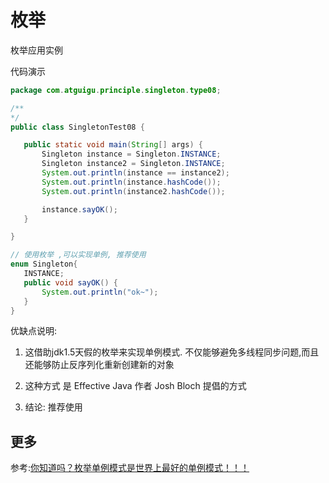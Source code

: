 
# 枚举

枚举应用实例
 
代码演示
 
 ```java
package com.atguigu.principle.singleton.type08;

/**
 */
public class SingletonTest08 {

    public static void main(String[] args) {
        Singleton instance = Singleton.INSTANCE;
        Singleton instance2 = Singleton.INSTANCE;
        System.out.println(instance == instance2);
        System.out.println(instance.hashCode());
        System.out.println(instance2.hashCode());

        instance.sayOK();
    }

}

// 使用枚举 ,可以实现单例, 推荐使用
enum Singleton{
    INSTANCE;
    public void sayOK() {
        System.out.println("ok~");
    }
}

```
 
 
 优缺点说明:
 
 1. 这借助jdk1.5天假的枚举来实现单例模式. 不仅能够避免多线程同步问题,而且还能够防止反序列化重新创建新的对象
 
 2. 这种方式 是 Effective Java 作者 Josh Bloch 提倡的方式
 
 3. 结论: 推荐使用
 
 
## 更多
 
参考:[你知道吗？枚举单例模式是世界上最好的单例模式！！！](https://blog.csdn.net/weixin_36586120/article/details/105522491)
  
 
 
 